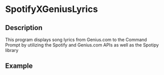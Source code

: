 # SpotifyXGeniusLyrics

## Description

This program displays song lyrics from Genius.com to the Command Prompt by utilizing the Spotify and Genius.com APIs as well as the Spotipy library

## Example
